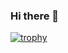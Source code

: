 ### Hi there 👋

[![trophy](https://github-profile-trophy.vercel.app/?username=filippopelloia&theme=tokyonight&column=7)](https://github.com/ryo-ma/github-profile-trophy)

<!--
**filippopelloia/filippopelloia** is a ✨ _special_ ✨ repository because its `README.md` (this file) appears on your GitHub profile.

Here are some ideas to get you started:

- 🔭 I’m currently working on ...
- 🌱 I’m currently learning ...
- 👯 I’m looking to collaborate on ...
- 🤔 I’m looking for help with ...
- 💬 Ask me about ...
- 📫 How to reach me: ...
- 😄 Pronouns: ...
- ⚡ Fun fact: ...
-->
